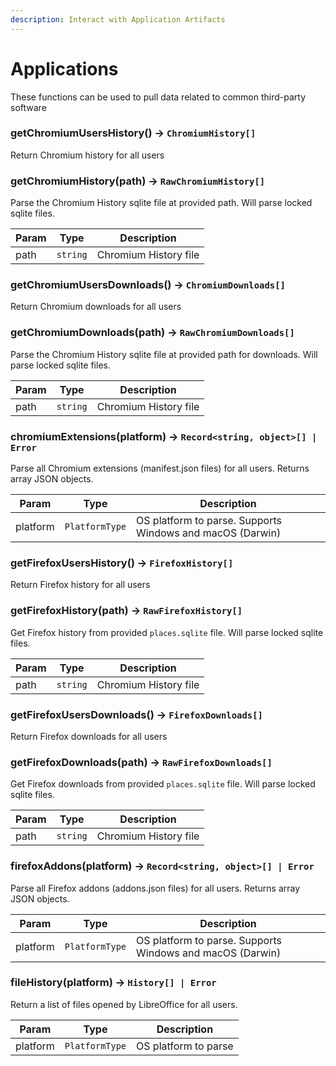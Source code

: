 ```yaml
---
description: Interact with Application Artifacts
---
```


# Applications

These functions can be used to pull data related to common third-party software

### getChromiumUsersHistory() -> `ChromiumHistory[]`

Return Chromium history for all users

### getChromiumHistory(path) -> `RawChromiumHistory[]`

Parse the Chromium History sqlite file at provided path. Will parse locked
sqlite files.

| Param | Type     | Description           |
| ----- | -------- | --------------------- |
| path  | `string` | Chromium History file |

### getChromiumUsersDownloads() -> `ChromiumDownloads[]`

Return Chromium downloads for all users

### getChromiumDownloads(path) -> `RawChromiumDownloads[]`

Parse the Chromium History sqlite file at provided path for downloads. Will
parse locked sqlite files.

| Param | Type     | Description           |
| ----- | -------- | --------------------- |
| path  | `string` | Chromium History file |

### chromiumExtensions(platform) -> `Record<string, object>[] | Error`

Parse all Chromium extensions (manifest.json files) for all users. Returns array
JSON objects.

| Param    | Type           | Description                                               |
| -------- | -------------- | --------------------------------------------------------- |
| platform | `PlatformType` | OS platform to parse. Supports Windows and macOS (Darwin) |

### getFirefoxUsersHistory() -> `FirefoxHistory[]`

Return Firefox history for all users

### getFirefoxHistory(path) -> `RawFirefoxHistory[]`

Get Firefox history from provided `places.sqlite` file. Will parse locked sqlite
files.

| Param | Type     | Description           |
| ----- | -------- | --------------------- |
| path  | `string` | Chromium History file |

### getFirefoxUsersDownloads() -> `FirefoxDownloads[]`

Return Firefox downloads for all users

### getFirefoxDownloads(path) -> `RawFirefoxDownloads[]`

Get Firefox downloads from provided `places.sqlite` file. Will parse locked
sqlite files.

| Param | Type     | Description           |
| ----- | -------- | --------------------- |
| path  | `string` | Chromium History file |

### firefoxAddons(platform) -> `Record<string, object>[] | Error`

Parse all Firefox addons (addons.json files) for all users. Returns array JSON
objects.

| Param    | Type           | Description                                               |
| -------- | -------------- | --------------------------------------------------------- |
| platform | `PlatformType` | OS platform to parse. Supports Windows and macOS (Darwin) |

### fileHistory(platform) -> `History[] | Error`

Return a list of files opened by LibreOffice for all users.

| Param    | Type           | Description          |
| -------- | -------------- | -------------------- |
| platform | `PlatformType` | OS platform to parse |
